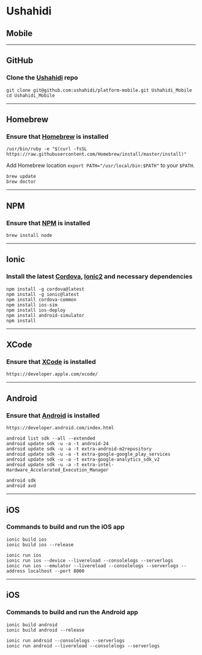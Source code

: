 # Ushahidi
## Mobile

---

## GitHub
### Clone the [Ushahidi](https://github.com/ushahidi/platform-mobile) repo

```
git clone git@github.com:ushahidi/platform-mobile.git Ushahidi_Mobile
cd Ushahidi_Mobile
```

---
## Homebrew
### Ensure that [Homebrew](http://brew.sh) is installed

```
/usr/bin/ruby -e "$(curl -fsSL https://raw.githubusercontent.com/Homebrew/install/master/install)"
```

Add Homebrew location `export PATH="/usr/local/bin:$PATH"` to your `$PATH`.

```
brew update
brew doctor
```

---

## NPM
### Ensure that [NPM](https://www.npmjs.com) is installed

```
brew install node
```

---

## Ionic
### Install the latest [Cordova](https://cordova.apache.org), [Ionic2](http://ionicframework.com/docs/v2/) and necessary dependencies

```
npm install -g cordova@latest
npm install -g ionic@latest
npm install cordova-common
npm install ios-sim
npm install ios-deploy
npm install android-simulator
npm install
```

---


## XCode
### Ensure that [XCode](https://developer.apple.com/xcode/) is installed

```
https://developer.apple.com/xcode/
```

---

## Android
### Ensure that [Android](https://developer.android.com/index.html) is installed

```
https://developer.android.com/index.html
```

```
android list sdk --all --extended
android update sdk -u -a -t android-24
android update sdk -u -a -t extra-android-m2repository
android update sdk -u -a -t extra-google-google_play_services
android update sdk -u -a -t extra-google-analytics_sdk_v2
android update sdk -u -a -t extra-intel-Hardware_Accelerated_Execution_Manager
```

```
android sdk
android avd
```

---

## iOS
### Commands to build and run the iOS app

```
ionic build ios
ionic build ios --release
```

```
ionic run ios
ionic run ios --device --livereload --consolelogs --serverlogs
ionic run ios --emulator --livereload --consolelogs --serverlogs --address localhost --port 8000
```

---

## iOS
### Commands to build and run the Android app

```
ionic build android
ionic build android --release
```

```
ionic run android --consolelogs --serverlogs
ionic run android --livereload --consolelogs --serverlogs
```
